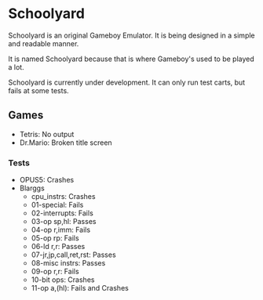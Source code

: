 # Schoolyard

Schoolyard is an original Gameboy Emulator.
It is being designed in a simple and readable manner.

It is named Schoolyard because that is where Gameboy's used to be played a lot.

Schoolyard is currently under development. It can only run test carts, but fails at some tests.

## Games

* Tetris: No output
* Dr.Mario: Broken title screen

### Tests

* OPUS5: Crashes
* Blarggs
  * cpu_instrs: Crashes
  * 01-special: Fails
  * 02-interrupts: Fails
  * 03-op sp,hl: Passes
  * 04-op r,imm: Fails
  * 05-op rp: Fails
  * 06-ld r,r: Passes
  * 07-jr,jp,call,ret,rst: Passes
  * 08-misc instrs: Passes
  * 09-op r,r: Fails
  * 10-bit ops: Crashes
  * 11-op a,(hl): Fails and Crashes
